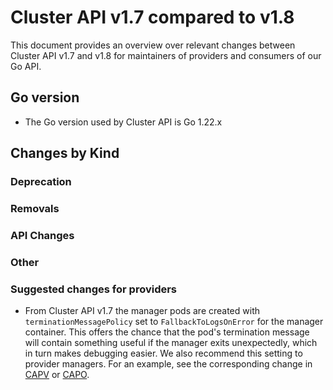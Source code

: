# Cluster API v1.7 compared to v1.8

This document provides an overview over relevant changes between Cluster API v1.7 and v1.8 for
maintainers of providers and consumers of our Go API.

## Go version

- The Go version used by Cluster API is Go 1.22.x

## Changes by Kind

### Deprecation

### Removals

### API Changes

### Other

### Suggested changes for providers

- From Cluster API v1.7 the manager pods are created with `terminationMessagePolicy` set to `FallbackToLogsOnError` for the manager container. This offers the chance that the pod's termination message will contain something useful if the manager exits unexpectedly, which in turn makes debugging easier. We also recommend this setting to provider managers. For an example, see the corresponding change in [CAPV](https://github.com/kubernetes-sigs/cluster-api-provider-vsphere/pull/2988) or [CAPO](https://github.com/kubernetes-sigs/cluster-api-provider-openstack/pull/2070).

